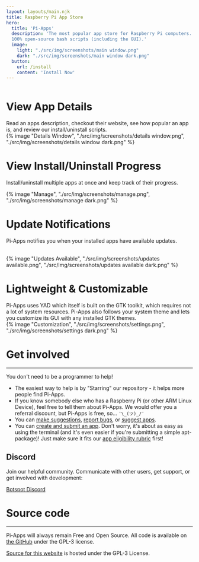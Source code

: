 ```yaml
---
layout: layouts/main.njk
title: Raspberry Pi App Store
hero:
  title: 'Pi-Apps'
  description: 'The most popular app store for Raspberry Pi computers. 
  100% open-source bash scripts (including the GUI).'
  image:
    light: "./src/img/screenshots/main window.png"
    dark: "./src/img/screenshots/main window dark.png"
  button:
    url: /install
    content: 'Install Now'
---
```


<div class="content">
  <div class="row row-reverse">
    <div class="column">
      <div>
        <h1>View App Details</h1>
        <div class="subtitle">
          Read an apps description, checkout their website, see how popular an app is, and review our install/uninstall scripts.
        </div>
      </div>
    </div>
    <div class="column">
      {% image "Details Window", "./src/img/screenshots/details window.png", "./src/img/screenshots/details window dark.png" %}
    </div>
  </div>

  <div class="row">
    <div class="column">
      <div>
        <h1>View Install/Uninstall Progress</h1>
        <div class="subtitle">
          <p>Install/uninstall multiple apps at once and keep track of their progress.
        </div>
      </div>
    </div>
    <div class="column">
      {% image "Manage", "./src/img/screenshots/manage.png", "./src/img/screenshots/manage dark.png" %}
    </div>
  </div>

  <div class="row row-reverse">
    <div class="column">
      <div>
        <h1>Update Notifications</h1>
        <div class="subtitle">
          <p>Pi-Apps notifies you when your installed apps have available updates.
        </div>
        <br>
      </div>
    </div>
    <div class="column">
      {% image "Updates Available", "./src/img/screenshots/updates available.png", "./src/img/screenshots/updates available dark.png" %}
    </div>
  </div>

  <div class="row">
    <div class="column">
      <div>
        <h1>Lightweight & Customizable</h1>
        <div class="subtitle">
          Pi-Apps uses YAD which itself is built on the GTK toolkit, which requires not a lot of system resources. Pi-Apps also follows your system theme and lets you customize its GUI with any installed GTK themes.</a>
        </div>
      </div>
    </div>
    <div class="column">
      {% image "Customization", "./src/img/screenshots/settings.png", "./src/img/screenshots/settings dark.png" %}
    </div>
  </div>
</div>
<div class="infobox top">

# Get involved

---

You don't need to be a programmer to help!  
- The easiest way to help is by "Starring" our repository - it helps more people find Pi-Apps.
- If you know somebody else who has a Raspberry Pi (or other ARM Linux Device), feel free to tell them about Pi-Apps. We would offer you a referral discount, but Pi-Apps is free, so... `¯\_(ツ)_/¯`
- You can [make suggestions](https://github.com/Botspot/pi-apps/issues/new?template=suggestion.yml), [report bugs](https://github.com/Botspot/pi-apps/issues/new?template=bug-report.yml), or [suggest apps](https://github.com/Botspot/pi-apps/issues/new?template=app-suggestion.yml).
- You can [create and submit an app](/wiki/development/Creating-an-app/). Don't worry, it's about as easy as using the terminal (and it's even easier if you're submitting a simple apt-package)! Just make sure it fits our [app eligibility rubric](https://github.com/Botspot/pi-apps/issues/185) first!

## Discord

Join our helpful community. Communicate with other users, get support, or get involved with development:

<a class="button type-link size-small" href="https://discord.gg/RXSTvaUvuu" target="_blank">Botspot Discord</a>


# Source code

---

Pi-Apps will always remain Free and Open Source. All code is available on [the GitHub](https://github.com/Botspot/pi-apps) under the GPL-3 license.

[Source for this website](https://github.com/Pi-Apps-Coders/website) is hosted under the GPL-3 License.
</div>

